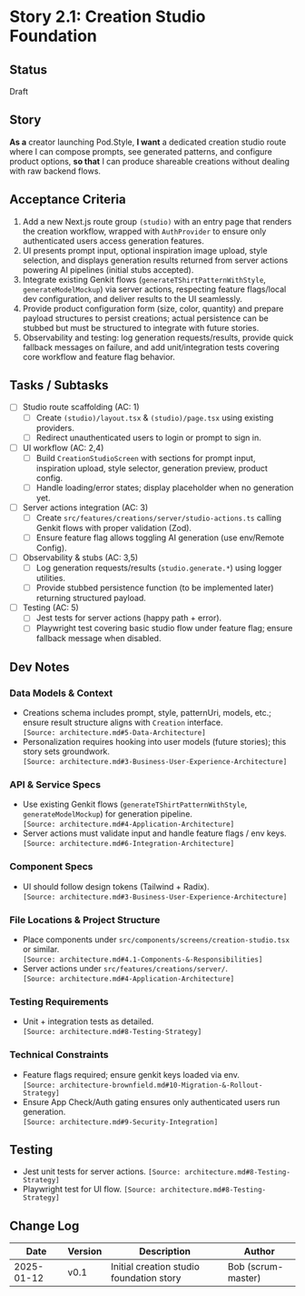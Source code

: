 
# Story 2.1: Creation Studio Foundation

## Status
Draft

## Story
**As a** creator launching Pod.Style,
**I want** a dedicated creation studio route where I can compose prompts, see generated patterns, and configure product options,
**so that** I can produce shareable creations without dealing with raw backend flows.

## Acceptance Criteria
1. Add a new Next.js route group `(studio)` with an entry page that renders the creation workflow, wrapped with `AuthProvider` to ensure only authenticated users access generation features.  
2. UI presents prompt input, optional inspiration image upload, style selection, and displays generation results returned from server actions powering AI pipelines (initial stubs accepted).  
3. Integrate existing Genkit flows (`generateTShirtPatternWithStyle`, `generateModelMockup`) via server actions, respecting feature flags/local dev configuration, and deliver results to the UI seamlessly.  
4. Provide product configuration form (size, color, quantity) and prepare payload structures to persist creations; actual persistence can be stubbed but must be structured to integrate with future stories.  
5. Observability and testing: log generation requests/results, provide quick fallback messages on failure, and add unit/integration tests covering core workflow and feature flag behavior.

## Tasks / Subtasks
- [ ] Studio route scaffolding (AC: 1)  
  - [ ] Create `(studio)/layout.tsx` & `(studio)/page.tsx` using existing providers.  
  - [ ] Redirect unauthenticated users to login or prompt to sign in.  
- [ ] UI workflow (AC: 2,4)  
  - [ ] Build `CreationStudioScreen` with sections for prompt input, inspiration upload, style selector, generation preview, product config.  
  - [ ] Handle loading/error states; display placeholder when no generation yet.  
- [ ] Server actions integration (AC: 3)  
  - [ ] Create `src/features/creations/server/studio-actions.ts` calling Genkit flows with proper validation (Zod).  
  - [ ] Ensure feature flag allows toggling AI generation (use env/Remote Config).  
- [ ] Observability & stubs (AC: 3,5)  
  - [ ] Log generation requests/results (`studio.generate.*`) using logger utilities.  
  - [ ] Provide stubbed persistence function (to be implemented later) returning structured payload.  
- [ ] Testing (AC: 5)  
  - [ ] Jest tests for server actions (happy path + error).  
  - [ ] Playwright test covering basic studio flow under feature flag; ensure fallback message when disabled.  

## Dev Notes
### Data Models & Context
- Creations schema includes prompt, style, patternUri, models, etc.; ensure result structure aligns with `Creation` interface.  
  `[Source: architecture.md#5-Data-Architecture]`
- Personalization requires hooking into user models (future stories); this story sets groundwork.  
  `[Source: architecture.md#3-Business-User-Experience-Architecture]`

### API & Service Specs
- Use existing Genkit flows (`generateTShirtPatternWithStyle`, `generateModelMockup`) for generation pipeline.  
  `[Source: architecture.md#4-Application-Architecture]`
- Server actions must validate input and handle feature flags / env keys.  
  `[Source: architecture.md#6-Integration-Architecture]`

### Component Specs
- UI should follow design tokens (Tailwind + Radix).  
  `[Source: architecture.md#3-Business-User-Experience-Architecture]`

### File Locations & Project Structure
- Place components under `src/components/screens/creation-studio.tsx` or similar.  
  `[Source: architecture.md#4.1-Components-&-Responsibilities]`
- Server actions under `src/features/creations/server/`.  
  `[Source: architecture.md#4-Application-Architecture]`

### Testing Requirements
- Unit + integration tests as detailed.  
  `[Source: architecture.md#8-Testing-Strategy]`

### Technical Constraints
- Feature flags required; ensure genkit keys loaded via env.  
  `[Source: architecture-brownfield.md#10-Migration-&-Rollout-Strategy]`
- Ensure App Check/Auth gating ensures only authenticated users run generation.  
  `[Source: architecture.md#9-Security-Integration]`

## Testing
- Jest unit tests for server actions. `[Source: architecture.md#8-Testing-Strategy]`
- Playwright test for UI flow. `[Source: architecture.md#8-Testing-Strategy]`

## Change Log
| Date | Version | Description | Author |
| --- | --- | --- | --- |
| 2025-01-12 | v0.1 | Initial creation studio foundation story | Bob (scrum-master) |
